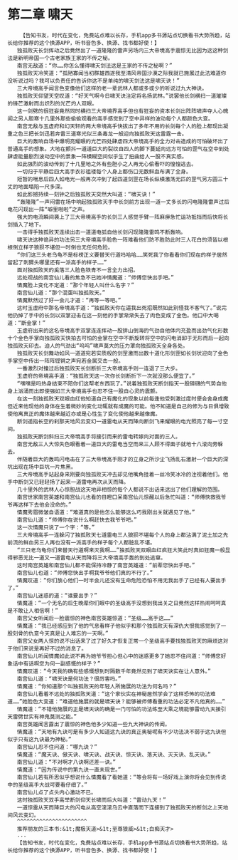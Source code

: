 # 第二章 啸天
        【告知书友，时代在变化，免费站点难以长存，手机app多书源站点切换看书大势所趋，站长给你推荐的这个换源APP，听书音色多、换源、找书都好使！】
       独孤败天长剑挥动之后竟然出了一道隆隆的雷声另场内三大帝境高手震惊无比因为这这种剑法是新明帝国一个古老家族王家的不传之秘。
       南宫无敌道：“你……你怎么懂得啸天剑法这是王家的不传之秘啊？”
       独孤败天冷笑道：“孤陋寡闻当初群雄西逐我至清风帝国沙漠之际我就已施展过此法难道你没听说过吗？我可以负责任的告诉你这不是单纯的啸天剑法这是啸天诀！”
       三大帝境高手闻言色变像他们这样的老一辈武林人都或多或少的听说过九大神诀。
       独孤败天仰望天空叹道：“好天气啊今日啸天诀注定将名扬武林。”说罢他长剑横扫一道璀璨的锋芒激射而出炽烈的光芒灼人双眼。
       这一剑劈的很狂妄竟然同时横扫三大帝境界高手但也有狂妄的资本长剑出阵阵啸声夺人心魄闻之另人胆寒十几里外那些偷偷观看的高手感觉到了空中异样的波动每个人都颜色大变。
       南宫无敌与玉虚府和幻天轩的两大帝境高手快拔出了多年不用的长剑每个人的脸上都现出凝重之色三把长剑迅若奔雷三道寒光似三条毒龙一般迎向独孤败天这雷霆一击。
       巨大的轰响自场中爆明亮耀眼的光芒四处肆虐四大帝境高手的全力对击造成的可怕破坏出了普通高手的想象。大地在颤抖一道道巨大的裂纹自四人的脚下蔓延向远方可怕的罡气在空中到处肆虐能量剧烈波动空中的景象一阵模糊空间似乎生了扭曲给人一股不真实感。
       如此强烈的波动传到了十几里地之外有些胆小之人再无心偷看吓的惶惶逃去。
       一切归于平静后四大高手衣衫褴褛每个人身上都伤口无数鲜血布满了全身。
       短暂的喘息后四人如电光一般再次冲到了起四道剑罡在场长纵横激荡无匹的罡气另方圆三十丈的地面塌陷一尺多深。
       如此影撼持续一刻钟之后独孤败天突然大叫道：“啸天诀！”
       “轰隆隆”一声闷雷在场中响起独孤败天手中长剑前方出现一道一丈多长的闪电隆隆雷声过后电花闪现出一阵“噼里啪啦”之声。
       强大的电流瞬间袭上了三大帝境高手的长剑三人感觉手臂一阵麻痹急忙运功抵挡而后快将长剑插入了地下。
       一击得手独孤败天连续出击一道道电弧自他长剑闪现隆隆雷鸣不断轰响。
       啸天诀这种诡异的功法另三大帝境高手脸色一阵难看他们防不胜防此时三人花白的须皆以根根倒立样子狼狈不堪但一时倒也无任何危险。
       “你们这三头老乌龟不是标榜正义要替天行道吗哈哈……笑死我了你看看你们现在的样子居然留起了刺猬头哪里还有一派高手的样子……”
       面对独孤败天的奚落三人脸色铁青不一言全力出招。
       远处观战的南宫仙儿看的焦急不已她冲情魔道：“师傅您快出手吧。”
       情魔脸上变化不定道：“那个年轻人叫什么名字？”
       南宫仙儿道：“那个混蛋叫独孤败天。”
       情魔默然过了好一会儿才道：“再等一等吧。”
       这时玉虚府中那名帝境高手道：“独孤败天你在逼我出死招既然如此别怪我不客气了。”说完他扔掉了手中的长剑以双掌迎击在这一刻他的手掌渐渐失去了肉色变成了金色。他口中大喝道：“断金掌！”
       玉虚府出来的这名帝境高手双掌连连挥动一股排山倒海的气劲自他体内充盈而出劲气化形数十个金色手掌向独孤败天快拍去可怕的金掌在空中不断旋转将空中的闪电消卸于无形而后一起向独孤败天印去。迫人的气劲出“呜呜”啸声莫大的压力罩向独孤败天全身各处。
       独孤败天长剑舞动如风一道道宛若实质般的剑罡激而出数十道化形剑罡如长剑状迎向了金色手掌空中传出一阵阵铿锵之声宛若金属交击一般。
       一番激烈对撞过后独孤败天长剑断折三大帝境高手则一连退了三大步。
       玉虚府的帝境高手道：“独孤败天这一次你长剑断折下一次就没那么便宜了。”
       “嘿嘿是吗热身结束不陪你们这帮老东西玩了。”说着独孤败天断剑指天一股磅礴的气势自他身上汹涌而出即使强如三大帝境高手也忍不住一股自心灵的震颤。
       在这一刻独孤败天双眼血红他知道自己有魔化的现象以前每逢他受刺激过度时便会舍身成魔但近来他现他的身体在生着微妙的变化动辄就有成魔的可能。他不知道是自己的修为与日俱增致使他离真正的魔体越来越近亦或是心性生了变化使他越来越像魔。
       断剑遥指长空的刹那天地风云变幻一道雷电从天而降向断剑飞来耀眼的电光照亮了每一寸空间。
       独孤败天断剑斜扫三大帝境高手将接引而来的雷电转嫁向对面的三人。
       南宫无敌三人大惊失色眼看着一道巨大的雷电当空而来三人顾不得面子就地十八滚向旁躲去。
       伴随着巨大的轰鸣闪电击在了三大帝境高手刚才的立身之所沙尘飞扬乱石激射一个巨大的深坑出现在场中巨坑一片焦黑。
       三大帝境高手站起身来刚要向独孤败天冲去却见他嘴角挂着一丝冷笑冰冷的注视着他们。他手中断剑又已轻轻扬了起来一道雷电再次从天而降。
       几十里外的武林人心惊胆战这天地异相惊的每个人都说不出话来这出了他们理解的范围。
       南宫世家南宫英雄和南宫仙儿也看的目瞪口呆南宫仙儿惊醒以后急忙叫道：“师傅快救我爷爷再这样下去他会没命的。”
       情魔秀眉微皱自语道：“难道真的是他怎么能够这么巧我刚出关就遇见了他。”
       南宫仙儿道：“师傅你在说什么啊赶快去我爷爷吧。”
       这一次情魔只说了一个字：“等。”
       三大帝境高手一连躲闪了独孤败天七道雷电三人狼狈不堪每个人的身上都沾满了泥土加之先前流的鲜血另三人再也没有一派高手的样子每个人都脏乱不堪。
       “三只老乌龟你们来替天行道啊来灭我啊……”独孤败天双眼血红疯狂大笑此时真如狂魔一般显得邪恶无比一道又一道雷电从天而降将三大帝境高手轰的到处逃窜。
       这时南宫英雄和南宫仙儿都不能保持冷静了南宫英雄道：“前辈您快出手吧。”
       南宫仙儿也道：“师傅您快出手啊我爷爷他们真的不行了。”
       情魔叹道：“你们放心他们一时半会儿还没有生命危险恐怕不用无我出手了已经有人要出手了。”
       南宫仙儿迷惑的道：“谁要出手？”
       情魔道：“一个无名的后生晚辈你们眼中的圣级高手没想到我出关之日竟然这样热闹呵呵真是不敢让人相信啊！”
       南宫父女听闻后一脸震惊的神色南宫英雄惊道：“圣级……高手这……”
       情魔道：“我已经感应到了他的气息看样子他似乎和那个独孤败天有深仇大恨我感觉到了一股刻骨的仇意今天真是让人难忘的一天啊。”
       南宫父女两人惊的说不出话来了过了好久才恢复正常一个圣级高手要找独孤败天的麻烦这对于他们来说是再好不过的消息了。
       南宫仙儿听闻情魔如此说不再为她爷爷担心但心中的迷惑更多了她忍不住问道：“师傅您好象话中有话啊您为何一副感慨的样子？”
       情魔叹道：“今天我的确有些感慨想到时隔数千年竟然见到了啸天诀实在让人意外。”
       南宫仙儿道：“啸天诀是何功法？很厉害吗。”
       情魔道：“你知道那个叫独孤败天的年轻人所施展的功法为何名吗？”
       南宫仙儿看着不远处的独孤败天道：“这个家伙实在神秘居然学会了这样恐怖的功法难道……”她脸色大变道：“难道他施展的就是啸天诀？能够被师傅看重的功法必定不凡他真的……”
       情魔道：“不错他施展的正是啸天诀的确是一门可怕的功法练至大乘之境能够雷动九天接引天雷劈世实有神鬼莫测之能。”
       南宫英雄闻言露出了震惊的神色他多少知道一些九大神诀的传闻。
       情魔道：“天地有九诀可是有多少人知道这九诀的真正奥秘呢有不少功法决不弱于这九诀但似乎只有这九诀最为神秘。”
       南宫仙儿忍不住问道：“哪九诀？”
       情魔道：“魔天诀、傲天诀、啸天诀、战天诀、惊天诀、落天诀、灭天诀、乱天诀。”
       南宫仙儿道：“不对啊才八诀啊还差一诀。”
       情魔道：“因为传说中的第九诀一直未现世。”
       南宫仙儿若有所思似乎想说什么情魔看了看她道：“等会将有一场好戏上演你将会见到传说中的圣级高手大战可要看仔细了。”
       南宫仙儿点了点头内心激动不已。
       这时独孤败天双手高举断剑仰天长啸而后大叫道：“雷动九天！”
       一道惊雷从天而降巨大的闪电从高空滚滚乌云中直落而下连接到了独孤败天的断剑之上天地间风云变幻。
       ^^^^^^^^^^^^^^^^^^^^^^
       推荐朋友的三本书:&1t;魔极天道>&1t;至尊狼威>&1t;白痴天才>
       ...
       【告知书友，时代在变化，免费站点难以长存，手机app多书源站点切换看书大势所趋，站长给你推荐的这个换源APP，听书音色多、换源、找书都好使！】